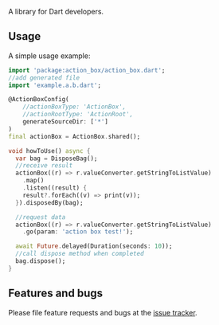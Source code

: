 A library for Dart developers.

## Usage

A simple usage example:

```dart
import 'package:action_box/action_box.dart';
//add generated file
import 'example.a.b.dart';

@ActionBoxConfig(
    //actionBoxType: 'ActionBox',
    //actionRootType: 'ActionRoot',
    generateSourceDir: ['*']
)
final actionBox = ActionBox.shared();

void howToUse() async {
  var bag = DisposeBag();
  //receive result
  actionBox((r) => r.valueConverter.getStringToListValue)
    .map()
    .listen((result) {
    result?.forEach((v) => print(v));
  }).disposedBy(bag);

  //request data
  actionBox((r) => r.valueConverter.getStringToListValue)
    .go(param: 'action box test!');

  await Future.delayed(Duration(seconds: 10));
  //call dispose method when completed
  bag.dispose();
}
```

## Features and bugs

Please file feature requests and bugs at the [issue tracker][tracker].

[tracker]: https://github.com/yookjy/action_box/issues
